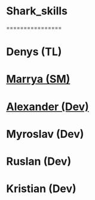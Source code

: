 # Shark_skills
================
# Denys (TL)
# <a href="https://github.com/MerryMmary">Marrya (SM)</a>
# <a href="https://github.com/OleksandrB1">Alexander (Dev)</a>  
# Myroslav (Dev)
# Ruslan (Dev)
# Kristian (Dev)
